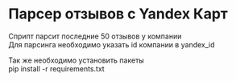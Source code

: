 # Парсер отзывов c Yandex Карт

Сприпт парсит последние 50 отзывов у компании<br>
Для парсинга необходимо указать id компании в yandex_id

Так же необходимо установить пакеты<br>
pip install -r requirements.txt
